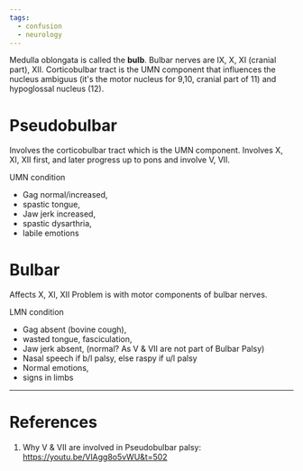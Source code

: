 ```yaml
---
tags:
  - confusion
  - neurology
---
```

Medulla oblongata is called the **bulb**. 
Bulbar nerves are IX, X, XI (cranial part), XII.
Corticobulbar tract is the UMN component that influences the nucleus ambiguus (it's the motor nucleus for 9,10, cranial part of 11) and hypoglossal nucleus (12). 
# Pseudobulbar
Involves the corticobulbar tract which is the UMN component.
Involves X, XI, XII first, and later progress up to pons and involve V, VII. 

UMN condition
- Gag normal/increased, 
- spastic tongue, 
- Jaw jerk increased, 
- spastic dysarthria, 
- labile emotions

# Bulbar
Affects X, XI, XII
Problem is with motor components of bulbar nerves. 

LMN condition
- Gag absent (bovine cough), 
- wasted tongue, fasciculation, 
- Jaw jerk absent, (normal? As V & VII are not part of Bulbar Palsy)
- Nasal speech if b/l palsy, else raspy if u/l palsy 
- Normal emotions, 
- signs in limbs

---
# References
1. Why V & VII are involved in Pseudobulbar palsy: https://youtu.be/VlAgg8o5vWU&t=502
